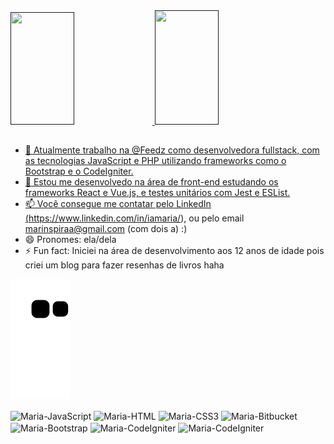 
<div>
<a href="">
<img height="180em" width="45%" src="https://github-readme-stats.vercel.app/api?username=marinspira&show_icons=true&theme=dracula&include_all_commits=true&count_private=true"/>
<img height="183em" width="45%" src="https://github-readme-stats.vercel.app/api/top-langs/?username=marinspira&layout=compact&langs_count=16&theme=dracula"/>
</div>





##

- 🔭 Atualmente trabalho na @Feedz como desenvolvedora fullstack, com as tecnologias JavaScript e PHP utilizando frameworks como o Bootstrap e o CodeIgniter.
- 🌱 Estou me desenvolvedo na área de front-end estudando os frameworks React e Vue.js, e testes unitários com Jest e ESList.
- 📫 Você consegue me contatar pelo LinkedIn (https://www.linkedin.com/in/iamaria/), ou pelo email marinspiraa@gmail.com (com dois a) :)
- 😄 Pronomes: ela/dela
- ⚡ Fun fact: Iniciei na área de desenvolvimento aos 12 anos de idade pois criei um blog para fazer resenhas de livros haha 


![Snake animation](https://github.com/marinspira/marinspira/blob/output/github-contribution-grid-snake.svg)

<div>
<img align="center" alt="Maria-JavaScript" width="50" height="40" src="https://cdn.jsdelivr.net/gh/devicons/devicon/icons/javascript/javascript-original.svg"/>
<img align="center" alt="Maria-HTML" width="50" height="40" src="https://cdn.jsdelivr.net/gh/devicons/devicon/icons/html5/html5-original.svg" />
<img align="center" alt="Maria-CSS3" width="50" height="40" src="https://cdn.jsdelivr.net/gh/devicons/devicon/icons/css3/css3-original.svg" />
<img align="center" alt="Maria-Bitbucket" width="50" height="50" src="https://cdn.jsdelivr.net/gh/devicons/devicon/icons/bitbucket/bitbucket-original.svg" />
<img align="center" alt="Maria-Bootstrap" width="50" height="45" src="https://cdn.jsdelivr.net/gh/devicons/devicon/icons/bootstrap/bootstrap-original.svg" />
  <img align="center" alt="Maria-CodeIgniter" width="50" height="45" src="https://cdn.jsdelivr.net/gh/devicons/devicon/icons/git/git-original.svg" />
  <img align="center" alt="Maria-CodeIgniter" width="50" height="45" src="https://cdn.jsdelivr.net/gh/devicons/devicon/icons/jest/jest-plain.svg" />


</div>
